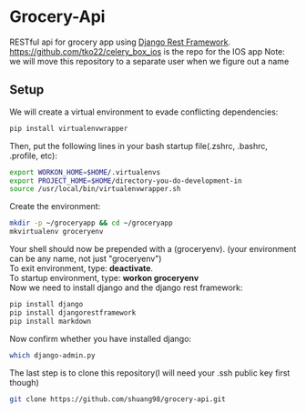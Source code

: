 # Grocery-Api
RESTful api for grocery app using [Django Rest Framework](http://www.django-rest-framework.org/).<br>
https://github.com/tko22/celery_box_ios is the repo for the IOS app
Note: we will move this repository to a separate user when we figure out a name
## Setup
We will create a virtual environment to evade conflicting dependencies:
```bash
pip install virtualenvwrapper
```
Then, put the following lines in your bash startup file(.zshrc, .bashrc, .profile, etc):
```bash
export WORKON_HOME=$HOME/.virtualenvs
export PROJECT_HOME=$HOME/directory-you-do-development-in
source /usr/local/bin/virtualenvwrapper.sh
```
Create the environment:
```bash
mkdir -p ~/groceryapp && cd ~/groceryapp
mkvirtualenv groceryenv
```
Your shell should now be prepended with a (groceryenv). (your environment can be any name, not just "groceryenv")<br>
To exit environment, type: <b>deactivate</b>. <br>
To startup environment, type: <b>workon groceryenv</b> <br>
Now we need to install django and the django rest framework:
```bash 
pip install django
pip install djangorestframework
pip install markdown
```
Now confirm whether you have installed django:
```bash
which django-admin.py
```
The last step is to clone this repository(I will need your .ssh public key first though)
```bash
git clone https://github.com/shuang98/grocery-api.git
```
